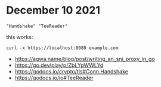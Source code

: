 # December 10 2021

~~~
"Handshake" "TeeReader"
~~~

this works:

~~~
curl -x https://localhost:8080 example.com
~~~

- <https://agwa.name/blog/post/writing_an_sni_proxy_in_go>
- https://go.dev/play/p/ZbLYpWWLYd
- https://godocs.io/crypto/tls#Conn.Handshake
- https://godocs.io/io#TeeReader
